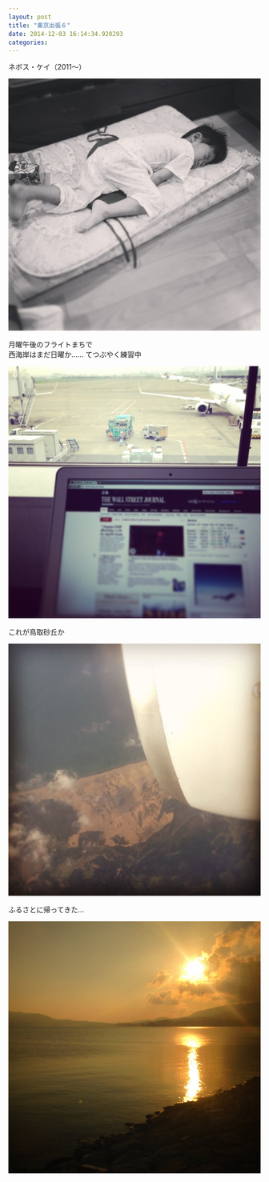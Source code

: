 ```yaml
---
layout: post
title: "東京出張６"
date: 2014-12-03 16:14:34.920293
categories: 
---
```


ネボス・ケイ（2011〜）

![ネボス・ケイ（2011〜）](/assets/images/201409/10616352_329552580549098_707255177_n.jpg)

月曜午後のフライトまちで  
西海岸はまだ日曜か…… てつぶやく練習中

![月曜午後のフライトまちで](/assets/images/201409/927442_814521511902156_1378754160_n.jpg)

これが鳥取砂丘か

![これが鳥取砂丘か](/assets/images/201409/10661217_303320346526423_593358075_n.jpg)

ふるさとに帰ってきた…

![ふるさとに帰ってきた…](/assets/images/201409/10610971_296274497239490_1051960975_n.jpg)


